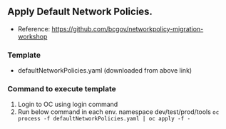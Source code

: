 ## Apply Default Network Policies.
* Reference: https://github.com/bcgov/networkpolicy-migration-workshop

### Template
* defaultNetworkPolicies.yaml (downloaded from above link)


### Command to execute template
1) Login to OC using login command
2) Run below command in each env. namespace dev/test/prod/tools
   ``oc process -f defaultNetworkPolicies.yaml | oc apply -f -``
